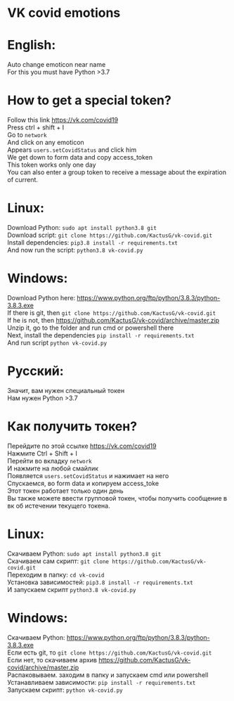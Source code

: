 VK covid emotions
===================
English:
=========
Auto change emoticon near name<br/>
For this you must have Python >3.7<br/>

How to get a special token?
===========================
Follow this link https://vk.com/covid19</br>
Press ctrl + shift + I</br>
Go to `network`<br/>
And click on any emoticon<br/>
Appears `users.setCovidStatus` and click him<br/>
We get down to form data and copy access_token<br/>
This token works only one day<br/>
You can also enter a group token to receive a message about the expiration of current.

Linux:
===========
Download Python: `sudo apt install python3.8 git`<br/>
Download script: `git clone https://github.com/KactusG/vk-covid.git`<br/>
Install dependencies: `pip3.8 install -r requirements.txt`<br/>
And now run the script: `python3.8 vk-covid.py`

Windows:
===========
Download Python here: https://www.python.org/ftp/python/3.8.3/python-3.8.3.exe<br/>
If there is git, then `git clone https://github.com/KactusG/vk-covid.git`<br/>
If he is not, then https://github.com/KactusG/vk-covid/archive/master.zip<br/>
Unzip it, go to the folder and run cmd or powershell there<br/>
Next, install the dependencies `pip install -r requirements.txt`<br/>
And run script `python vk-covid.py`

Русский:
===========
Значит, вам нужен специальный токен<br/>
Нам нужен Python >3.7

Как получить токен?
===================
Перейдите по этой ссылке https://vk.com/covid19</br>
Нажмите Ctrl + Shift + I</br>
Перейти во вкладку `network`<br/>
И нажмите на любой смайлик<br/>
Появляется `users.setCovidStatus` и нажимает на него<br/>
Спускаемся, во form data и копируем access_toke <br/>
Этот токен работает только один день<br/>
Вы также можете ввести групповой токен, чтобы получить сообщение в вк об истечении текущего токена.

Linux:
===========
Скачиваем Python: `sudo apt install python3.8 git`<br/>
Скачиваем сам скрипт: `git clone https://github.com/KactusG/vk-covid.git`<br/>
Переходим в папку: `cd vk-covid`<br/>
Установка зависимостей: `pip3.8 install -r requirements.txt`<br/>
И запускаем скрипт `python3.8 vk-covid.py`

Windows:
===========
Скачиваем Python: https://www.python.org/ftp/python/3.8.3/python-3.8.3.exe<br/>
Если есть git, то `git clone https://github.com/KactusG/vk-covid.git`<br/>
Если нет, то скачиваем архив https://github.com/KactusG/vk-covid/archive/master.zip<br/>
Распаковываем. заходим в папку и запускаем cmd или powershell<br/>
Устанавливаем зависимости: `pip install -r requirements.txt`<br/>
Запускаем скрипт: `python vk-covid.py`<br/>
